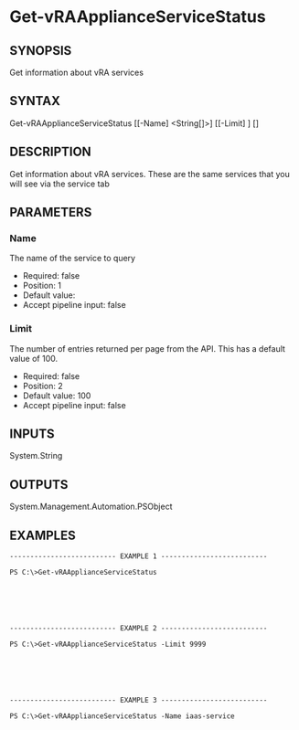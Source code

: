 # Get-vRAApplianceServiceStatus

## SYNOPSIS
    
Get information about vRA services

## SYNTAX
 Get-vRAApplianceServiceStatus [[-Name] <String[]>] [[-Limit] <String>] [<CommonParameters>]     

## DESCRIPTION

Get information about vRA services. These are the same services that you will see via the service tab

## PARAMETERS


### Name

The name of the service to query

* Required: false
* Position: 1
* Default value: 
* Accept pipeline input: false

### Limit

The number of entries returned per page from the API. This has a default value of 100.

* Required: false
* Position: 2
* Default value: 100
* Accept pipeline input: false

## INPUTS

System.String

## OUTPUTS

System.Management.Automation.PSObject

## EXAMPLES
```
-------------------------- EXAMPLE 1 --------------------------

PS C:\>Get-vRAApplianceServiceStatus






-------------------------- EXAMPLE 2 --------------------------

PS C:\>Get-vRAApplianceServiceStatus -Limit 9999






-------------------------- EXAMPLE 3 --------------------------

PS C:\>Get-vRAApplianceServiceStatus -Name iaas-service
```

